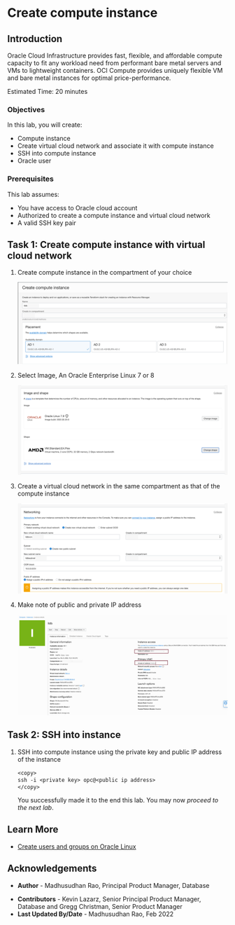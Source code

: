 # Create compute instance

## Introduction

Oracle Cloud Infrastructure provides fast, flexible, and affordable compute capacity to fit any workload need from performant bare metal servers and VMs to lightweight containers. OCI Compute provides uniquely flexible VM and bare metal instances for optimal price-performance.

Estimated Time: 20 minutes

### Objectives

In this lab, you will create:

* Compute instance
* Create virtual cloud network and associate it with compute instance
* SSH into compute instance
* Oracle user

### Prerequisites
This lab assumes:

* You have access to Oracle cloud account
* Authorized to create a compute instance and virtual cloud network 
* A valid SSH key pair

## Task 1: Create compute instance with virtual cloud network 

1. Create compute instance in the compartment of your choice

      ![Create Compute](images/create-compute.png "Create Compute") 

2. Select Image, An Oracle Enterprise Linux 7 or 8  

      ![Select Image](images/select-image-shape.png "Select Image") 

3. Create a virtual cloud network in the same compartment as that of the compute instance

      ![Create Network](images/create-network.png "Create Network") 

4. Make note of public and private IP address

      ![Compute Details](images/compute-details.png "Compute Details") 

## Task 2: SSH into instance

1. SSH into compute instance using the private key and public IP address of the instance

      ```
      <copy>
      ssh -i <private key> opc@<public ip address>
      </copy>
      ``` 
 
   You successfully made it to the end this lab. You may now *proceed to the next lab*.  

## Learn More

* [Create users and groups on Oracle Linux ](https://docs.oracle.com/en/learn/users_groups_linux8/index.html#administer-group-accounts) 
 
## Acknowledgements

- **Author** - Madhusudhan Rao, Principal Product Manager, Database
* **Contributors** - Kevin Lazarz, Senior Principal Product Manager, Database and Gregg Christman, Senior Product Manager
* **Last Updated By/Date** -  Madhusudhan Rao, Feb 2022 
